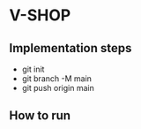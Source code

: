 # V-SHOP

## Implementation steps

* git init
* git branch -M main
* git push origin main



## How to run
